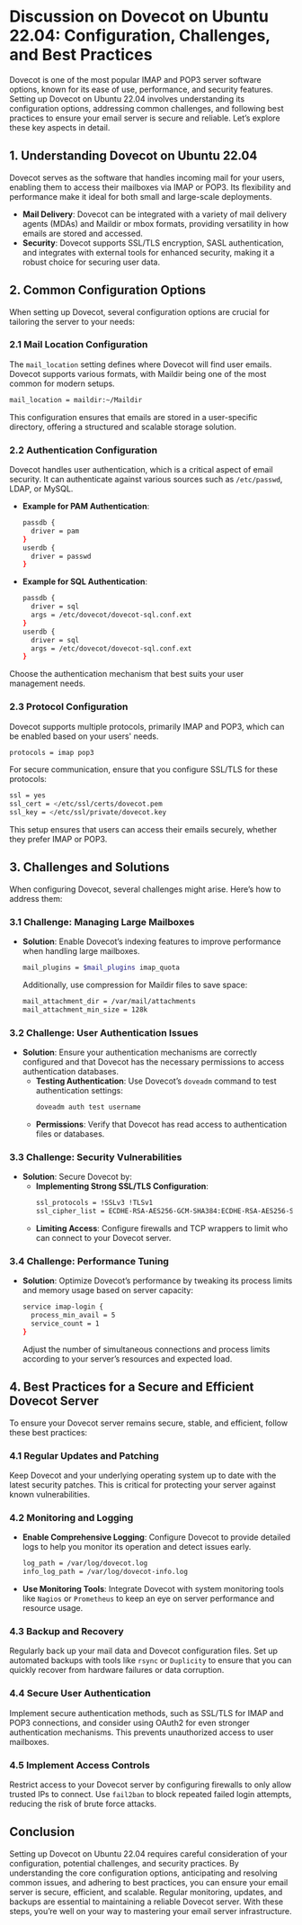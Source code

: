 # Discussion on Dovecot on Ubuntu 22.04: Configuration, Challenges, and Best Practices

Dovecot is one of the most popular IMAP and POP3 server software options, known for its ease of use, performance, and security features. Setting up Dovecot on Ubuntu 22.04 involves understanding its configuration options, addressing common challenges, and following best practices to ensure your email server is secure and reliable. Let’s explore these key aspects in detail.

## 1. **Understanding Dovecot on Ubuntu 22.04**

Dovecot serves as the software that handles incoming mail for your users, enabling them to access their mailboxes via IMAP or POP3. Its flexibility and performance make it ideal for both small and large-scale deployments.

- **Mail Delivery**: Dovecot can be integrated with a variety of mail delivery agents (MDAs) and Maildir or mbox formats, providing versatility in how emails are stored and accessed.
- **Security**: Dovecot supports SSL/TLS encryption, SASL authentication, and integrates with external tools for enhanced security, making it a robust choice for securing user data.

## 2. **Common Configuration Options**

When setting up Dovecot, several configuration options are crucial for tailoring the server to your needs:

### 2.1 **Mail Location Configuration**

The `mail_location` setting defines where Dovecot will find user emails. Dovecot supports various formats, with Maildir being one of the most common for modern setups.

```bash
mail_location = maildir:~/Maildir
```

This configuration ensures that emails are stored in a user-specific directory, offering a structured and scalable storage solution.

### 2.2 **Authentication Configuration**

Dovecot handles user authentication, which is a critical aspect of email security. It can authenticate against various sources such as `/etc/passwd`, LDAP, or MySQL.

- **Example for PAM Authentication**:
  ```bash
  passdb {
    driver = pam
  }
  userdb {
    driver = passwd
  }
  ```
- **Example for SQL Authentication**:
  ```bash
  passdb {
    driver = sql
    args = /etc/dovecot/dovecot-sql.conf.ext
  }
  userdb {
    driver = sql
    args = /etc/dovecot/dovecot-sql.conf.ext
  }
  ```

Choose the authentication mechanism that best suits your user management needs.

### 2.3 **Protocol Configuration**

Dovecot supports multiple protocols, primarily IMAP and POP3, which can be enabled based on your users' needs.

```bash
protocols = imap pop3
```

For secure communication, ensure that you configure SSL/TLS for these protocols:

```bash
ssl = yes
ssl_cert = </etc/ssl/certs/dovecot.pem
ssl_key = </etc/ssl/private/dovecot.key
```

This setup ensures that users can access their emails securely, whether they prefer IMAP or POP3.

## 3. **Challenges and Solutions**

When configuring Dovecot, several challenges might arise. Here’s how to address them:

### 3.1 **Challenge: Managing Large Mailboxes**

- **Solution**: Enable Dovecot’s indexing features to improve performance when handling large mailboxes.
  ```bash
  mail_plugins = $mail_plugins imap_quota
  ```
  Additionally, use compression for Maildir files to save space:
  ```bash
  mail_attachment_dir = /var/mail/attachments
  mail_attachment_min_size = 128k
  ```

### 3.2 **Challenge: User Authentication Issues**

- **Solution**: Ensure your authentication mechanisms are correctly configured and that Dovecot has the necessary permissions to access authentication databases.
  - **Testing Authentication**: Use Dovecot’s `doveadm` command to test authentication settings:
    ```bash
    doveadm auth test username
    ```
  - **Permissions**: Verify that Dovecot has read access to authentication files or databases.

### 3.3 **Challenge: Security Vulnerabilities**

- **Solution**: Secure Dovecot by:
  - **Implementing Strong SSL/TLS Configuration**:
    ```bash
    ssl_protocols = !SSLv3 !TLSv1
    ssl_cipher_list = ECDHE-RSA-AES256-GCM-SHA384:ECDHE-RSA-AES256-SHA384
    ```
  - **Limiting Access**: Configure firewalls and TCP wrappers to limit who can connect to your Dovecot server.

### 3.4 **Challenge: Performance Tuning**

- **Solution**: Optimize Dovecot’s performance by tweaking its process limits and memory usage based on server capacity:
  ```bash
  service imap-login {
    process_min_avail = 5
    service_count = 1
  }
  ```
  Adjust the number of simultaneous connections and process limits according to your server’s resources and expected load.

## 4. **Best Practices for a Secure and Efficient Dovecot Server**

To ensure your Dovecot server remains secure, stable, and efficient, follow these best practices:

### 4.1 **Regular Updates and Patching**

Keep Dovecot and your underlying operating system up to date with the latest security patches. This is critical for protecting your server against known vulnerabilities.

### 4.2 **Monitoring and Logging**

- **Enable Comprehensive Logging**: Configure Dovecot to provide detailed logs to help you monitor its operation and detect issues early.
  ```bash
  log_path = /var/log/dovecot.log
  info_log_path = /var/log/dovecot-info.log
  ```
- **Use Monitoring Tools**: Integrate Dovecot with system monitoring tools like `Nagios` or `Prometheus` to keep an eye on server performance and resource usage.

### 4.3 **Backup and Recovery**

Regularly back up your mail data and Dovecot configuration files. Set up automated backups with tools like `rsync` or `Duplicity` to ensure that you can quickly recover from hardware failures or data corruption.

### 4.4 **Secure User Authentication**

Implement secure authentication methods, such as SSL/TLS for IMAP and POP3 connections, and consider using OAuth2 for even stronger authentication mechanisms. This prevents unauthorized access to user mailboxes.

### 4.5 **Implement Access Controls**

Restrict access to your Dovecot server by configuring firewalls to only allow trusted IPs to connect. Use `fail2ban` to block repeated failed login attempts, reducing the risk of brute force attacks.

## Conclusion

Setting up Dovecot on Ubuntu 22.04 requires careful consideration of your configuration, potential challenges, and security practices. By understanding the core configuration options, anticipating and resolving common issues, and adhering to best practices, you can ensure your email server is secure, efficient, and scalable. Regular monitoring, updates, and backups are essential to maintaining a reliable Dovecot server. With these steps, you’re well on your way to mastering your email server infrastructure.